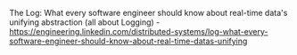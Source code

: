 The Log: What every software engineer should know about real-time data's unifying abstraction (all about Logging) - https://engineering.linkedin.com/distributed-systems/log-what-every-software-engineer-should-know-about-real-time-datas-unifying
